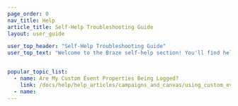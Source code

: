 ```yaml
---
page_order: 0
nav_title: Help
article_title: Self-Help Troubleshooting Guide
layout: user_guide

user_top_header: "Self-Help Troubleshooting Guide"
user_top_text: "Welcome to the Braze self-help section! You'll find help articles that can help you troubleshoot issues. You can also learn more about best practices to communicate and reach your users."


popular_topic_list:
  - name: Are My Custom Event Properties Being Logged?
    link: /docs/help/help_articles/campaigns_and_canvas/using_custom_event_properties/_collection/user_import/
  - name: 
---
```

